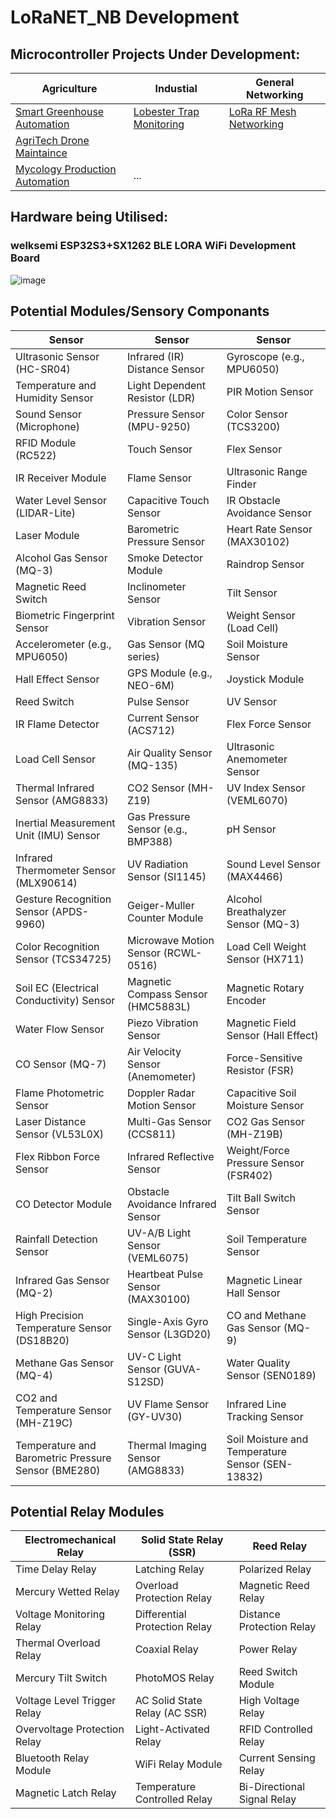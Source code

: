# LoRaNET_NB Development

## Microcontroller Projects Under Development:

| Agriculture | Industial | General Networking | 
| ----------------------- | ----------------------- | ----------------------- |
| [Smart Greenhouse Automation](https://github.com/mikey506/LoRaNET_NB/tree/main/Agriculture/Smart%20Greenhouse%20Automation)   | [Lobester Trap Monitoring](https://github.com/mikey506/LoRaNET_NB/tree/main/Industrial/Fishing%20%26%20Aquaculture/Lobster%20Trap%20Monitoring) | [LoRa RF Mesh Networking](https://github.com/mikey506/LoRaNET_NB/tree/main/Networking/LoRa%20Mesh%20Networking) |
| [AgriTech Drone Maintaince](https://github.com/mikey506/LoRaNET_NB/tree/main/Agriculture/Drones/AgriTech%20Drone) | | |
| [Mycology Production Automation](https://github.com/mikey506/LoRaNET_NB/tree/main/Agriculture/Mycology%20Production%20Automation) | ... | |

## Hardware being Utilised:

### welksemi ESP32S3+SX1262 BLE LORA WiFi Development Board

![image](https://github.com/mikey506/LoRaNET_NB/assets/13043850/9e5583f3-2247-4f1d-9dde-84d4bcb91720)

## Potential Modules/Sensory Componants

| Sensor                               | Sensor                              | Sensor                              |
| ------------------------------------ | ----------------------------------- | ----------------------------------- |
| Ultrasonic Sensor (HC-SR04)           | Infrared (IR) Distance Sensor       | Gyroscope (e.g., MPU6050)           |
| Temperature and Humidity Sensor       | Light Dependent Resistor (LDR)      | PIR Motion Sensor                    |
| Sound Sensor (Microphone)             | Pressure Sensor (MPU-9250)          | Color Sensor (TCS3200)               |
| RFID Module (RC522)                   | Touch Sensor                        | Flex Sensor                          |
| IR Receiver Module                    | Flame Sensor                        | Ultrasonic Range Finder              |
| Water Level Sensor (LIDAR-Lite)       | Capacitive Touch Sensor             | IR Obstacle Avoidance Sensor         |
| Laser Module                          | Barometric Pressure Sensor          | Heart Rate Sensor (MAX30102)         |
| Alcohol Gas Sensor (MQ-3)             | Smoke Detector Module               | Raindrop Sensor                      |
| Magnetic Reed Switch                  | Inclinometer Sensor                 | Tilt Sensor                           |
| Biometric Fingerprint Sensor          | Vibration Sensor                    | Weight Sensor (Load Cell)            |
| Accelerometer (e.g., MPU6050)         | Gas Sensor (MQ series)              | Soil Moisture Sensor                  |
| Hall Effect Sensor                    | GPS Module (e.g., NEO-6M)           | Joystick Module                       |
| Reed Switch                           | Pulse Sensor                        | UV Sensor                             |
| IR Flame Detector                      | Current Sensor (ACS712)             | Flex Force Sensor                      |
| Load Cell Sensor                      | Air Quality Sensor (MQ-135)         | Ultrasonic Anemometer Sensor          |
| Thermal Infrared Sensor (AMG8833)      | CO2 Sensor (MH-Z19)                 | UV Index Sensor (VEML6070)           |
| Inertial Measurement Unit (IMU) Sensor| Gas Pressure Sensor (e.g., BMP388)  | pH Sensor                             |
| Infrared Thermometer Sensor (MLX90614) | UV Radiation Sensor (SI1145)         | Sound Level Sensor (MAX4466)         |
| Gesture Recognition Sensor (APDS-9960) | Geiger-Muller Counter Module         | Alcohol Breathalyzer Sensor (MQ-3)   |
| Color Recognition Sensor (TCS34725)    | Microwave Motion Sensor (RCWL-0516) | Load Cell Weight Sensor (HX711)      |
| Soil EC (Electrical Conductivity) Sensor | Magnetic Compass Sensor (HMC5883L) | Magnetic Rotary Encoder              |
| Water Flow Sensor                     | Piezo Vibration Sensor               | Magnetic Field Sensor (Hall Effect)  |
| CO Sensor (MQ-7)                      | Air Velocity Sensor (Anemometer)    | Force-Sensitive Resistor (FSR)       |
| Flame Photometric Sensor               | Doppler Radar Motion Sensor         | Capacitive Soil Moisture Sensor       |
| Laser Distance Sensor (VL53L0X)         | Multi-Gas Sensor (CCS811)            | CO2 Gas Sensor (MH-Z19B)             |
| Flex Ribbon Force Sensor               | Infrared Reflective Sensor           | Weight/Force Pressure Sensor (FSR402)|
| CO Detector Module                     | Obstacle Avoidance Infrared Sensor  | Tilt Ball Switch Sensor               |
| Rainfall Detection Sensor              | UV-A/B Light Sensor (VEML6075)      | Soil Temperature Sensor              |
| Infrared Gas Sensor (MQ-2)             | Heartbeat Pulse Sensor (MAX30100)   | Magnetic Linear Hall Sensor           |
| High Precision Temperature Sensor (DS18B20) | Single-Axis Gyro Sensor (L3GD20) | CO and Methane Gas Sensor (MQ-9)      |
| Methane Gas Sensor (MQ-4)              | UV-C Light Sensor (GUVA-S12SD)      | Water Quality Sensor (SEN0189)       |
| CO2 and Temperature Sensor (MH-Z19C)   | UV Flame Sensor (GY-UV30)           | Infrared Line Tracking Sensor         |
| Temperature and Barometric Pressure Sensor (BME280) | Thermal Imaging Sensor (AMG8833) | Soil Moisture and Temperature Sensor (SEN-13832) |

## Potential Relay Modules

| Electromechanical Relay             | Solid State Relay (SSR)               | Reed Relay                           |
| ----------------------------------- | ------------------------------------- | ------------------------------------ |
| Time Delay Relay                    | Latching Relay                        | Polarized Relay                      |
| Mercury Wetted Relay                 | Overload Protection Relay            | Magnetic Reed Relay                  |
| Voltage Monitoring Relay            | Differential Protection Relay         | Distance Protection Relay            |
| Thermal Overload Relay               | Coaxial Relay                         | Power Relay                          |
| Mercury Tilt Switch                 | PhotoMOS Relay                        | Reed Switch Module                   |
| Voltage Level Trigger Relay          | AC Solid State Relay (AC SSR)         | High Voltage Relay                    |
| Overvoltage Protection Relay         | Light-Activated Relay                 | RFID Controlled Relay                |
| Bluetooth Relay Module               | WiFi Relay Module                     | Current Sensing Relay                 |
| Magnetic Latch Relay                 | Temperature Controlled Relay          | Bi-Directional Signal Relay          |

